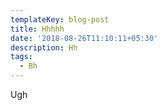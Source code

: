 ```yaml
---
templateKey: blog-post
title: Hhhhh
date: '2018-08-26T11:10:11+05:30'
description: Hh
tags:
  - Bh
---
```

   Ugh
